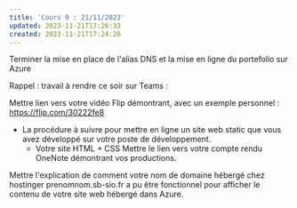 ```yaml
---
title: 'Cours 9 : 21/11/2023'
updated: 2023-11-21T17:26:33
created: 2023-11-21T17:24:26
---
```


Terminer la mise en place de l'alias DNS et la mise en ligne du portefolio sur Azure

Rappel : travail à rendre ce soir sur Teams :

Mettre lien vers votre vidéo Flip démontrant, avec un exemple personnel : <https://flip.com/30222fe8>
- La procédure à suivre pour mettre en ligne un site web static que vous avez développé sur votre poste de développement.
  - Votre site HTML + CSS
Mettre le lien vers votre compte rendu OneNote démontrant vos productions.

Mettre l'explication de comment votre nom de domaine hébergé chez hostinger prenomnom.sb-sio.fr a pu être fonctionnel pour afficher le contenu de votre site web hébergé dans Azure.

